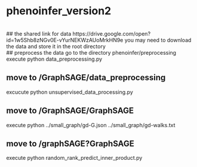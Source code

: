# phenoinfer_version2

<br>
## the shared link for data
https://drive.google.com/open?id=1w5Shb8zNGv0E-vYurNEKWzAUoMrkHN9e
you may need to download the data and store it in the root directory
<br>
## preprocess the data
go to the directory phenoinfer/preprocessing
execute      python data_preprocessing.py
<br>

## move to /GraphSAGE/data_preprocessing
excucute     python unsupervised_data_processing.py


## move to /GraphSAGE/GraphSAGE
execute      python ../small_graph/gd-G.json ../small_graph/gd-walks.txt

## move to /graphSAGE?GraphSAGE
execute      python random_rank_predict_inner_product.py

